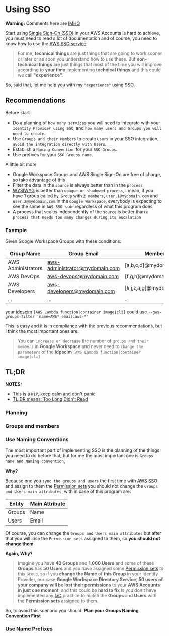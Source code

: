 # Using SSO

**Warning:** Comments here are [IMHO](https://en.wiktionary.org/wiki/IMHO)

Start using [Single Sign-On (SSO)](https://en.wikipedia.org/wiki/Single_sign-on) in your AWS Accounts is hard to achieve, you must need to read a lot of documentation and of course, you need to know how to use the [AWS SSO service](https://aws.amazon.com/blogs/security/how-to-create-and-manage-users-within-aws-sso/).

>For me, __technical things__ are just things that are going to work sooner or later or as soon you understand how to use these.  But __non-technical things__ are just things that most of the time you will improve according to __your time__ implementing __technical things__ and this could we call __"experience"__.

So, said that, let me help you with my `"experience"` using SSO.

## Recommendations

Before start

* Do a planning of `how many services` you will need to integrate with your `Identity Provider using SSO`, and `how many users and Groups you will need to create`.
* Use `Groups and their Members` to create `Users` in your SSO integration, `avoid the integration directly with Users`.
* Establish a `Naming Convention` for your `SSO Groups`.
* Use prefixes for your `SSO Groups name`.

A little bit more

* Google Workspace Groups and AWS Single Sign-On are free of charge, so take advantage of this
* Filter the data in the `source` is always better than in the `process`
* [WYSIWYG](https://dictionary.cambridge.org/es/diccionario/ingles/wysiwyg) is better than `opaque or shadowed process`, I mean, if you have 1 group called `My Group` with `2 members`, `user.1@mydomain.com` and `user.2@mydomain.com` in the `Google Workspace`, everybody is expecting to see the same in `AWS SSO side` regardless of what this program does
* A process that scales independently of the `source` is better than a `process that needs too many changes during its escalation`

### Example

Given Google Workspace Groups with these conditions:

| Group Name         | Group Email                    | Members                  |
| ------------------ | ------------------------------ | ------------------------ |
| AWS Administrators | aws-administrator@mydomain.com | [a,b,c,d]@mydomain.com   |
| AWS DevOps         | aws-devops@mydomain.com        | [f,g,h]@mydomain.com     |
| AWS Developers     | aws-developers@mydomain.com    | [k,j,z,a,g]@mydomain.com |
| ...                | ...                            | ...                      |

your [idpscim](https://github.com/slashdevops/idp-scim-sync/blob/main/docs/idpscim.md) `[AWS Lambda function|container image|cli]` could use `--gws-groups-filter 'name=AWS* email:aws-*'`

This is easy and it is in compliance with the previous recommendations, but I think the most important ones are:
> You can `increase or decrease` the number of `groups and their members` in __Google Workspace__ and never need to `change the parameters` of the __idpscim__ `[AWS Lambda function|container image|cli]`

## TL;DR

__NOTES:__

* This is a `WIP`, keep calm and don't panic
* [TL;DR means: Too Long Didn't Read](https://en.wikipedia.org/wiki/TL;DR)

### Planning

### Groups and members

### Use Naming Conventions

The most important part of implementing SSO is the planning of the things you need to do before that, but for me the most important one is `Groups name and Naming convention`,

__Why?__

Because one you `sync the groups and users` the first time with [AWS SSO](https://aws.amazon.com/single-sign-on) and assign to them the [Permission sets](https://docs.aws.amazon.com/singlesignon/latest/userguide/permissionsetsconcept.html) you should not change the `Groups and Users main attributes`, with in case of this program are:

| Entity | Main Attribute |
| ------ | -------------- |
| Groups | Name           |
| Users  | Email          |

Of course, you can change the `Groups and Users main attributes` but after that you will lose the `Permission sets` assigned to them, so __you should not change them__.

__Again, Why?__

>Imagine you have __40 Groups__ and __1,000 Users__ and some of these __Groups__ has __50 Users__ and you have assigned some [Permission sets](https://docs.aws.amazon.com/singlesignon/latest/userguide/permissionsetsconcept.html) to this `Group`, so if you __change the Name__ of __this Group__ in your Identity Provider, our case __Google Workspace Directory Service__, __50 users of your company will be lost their permissions__ to your __AWS Accounts in just one moment__, and this could be __hard to fix__ is you don't have implemented any [IaC](https://en.wikipedia.org/wiki/Infrastructure_as_code) practice to match the __Groups__ and __Users__ with the __Permission sets__ assigned to them.

So, to avoid this scenario you should: __Plan your Groups Naming Convention First__

### Use Name Prefixes
